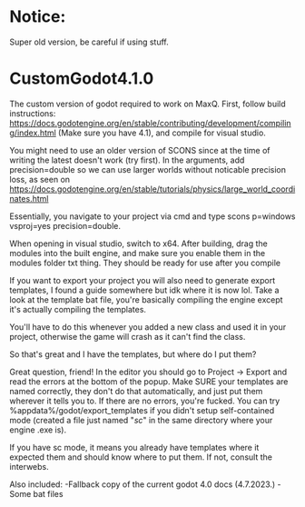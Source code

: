 # Notice:
Super old version, be careful if using stuff.

# CustomGodot4.1.0
 The custom version of godot required to work on MaxQ.
 First, follow build instructions: https://docs.godotengine.org/en/stable/contributing/development/compiling/index.html (Make sure you have 4.1), and compile for visual studio.

 You might need to use an older version of SCONS since at the time of writing the latest doesn't work (try first). In the arguments, add precision=double so we can use larger worlds
 without noticable precision loss, as seen on https://docs.godotengine.org/en/stable/tutorials/physics/large_world_coordinates.html

 Essentially, you navigate to your project via cmd and type scons p=windows vsproj=yes precision=double.

 When opening in visual studio, switch to x64.
 After building, drag the modules into the built engine, and make sure you enable them in the modules folder txt thing. They should be ready for use after you compile


 If you want to export your project you will also need to generate export templates, I found a guide somewhere but idk where it is now lol.
 Take a look at the template bat file, you're basically compiling the engine except it's actually compiling the templates.

 You'll have to do this whenever you added a new class and used it in your project, otherwise the game will crash as it can't find the class.

 So that's great and I have the templates, but where do I put them?

 Great question, friend! In the editor you should go to Project -> Export and read the errors at the bottom of the popup. Make SURE your templates are named correctly, they don't
 do that automatically, and just put them wherever it tells you to. If there are no errors, you're fucked. You can try %appdata%/godot/export_templates if you didn't setup
 self-contained mode (created a file just named "_sc_" in the same directory where your engine .exe is).

 If you have sc mode, it means you already have templates where it expected them and should know where to put them. If not, consult the interwebs.


 Also included:
	-Fallback copy of the current godot 4.0 docs (4.7.2023.)
	-Some bat files
